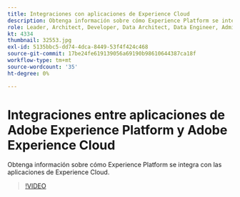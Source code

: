 ```yaml
---
title: Integraciones con aplicaciones de Experience Cloud
description: Obtenga información sobre cómo Experience Platform se integra con las aplicaciones de Experience Cloud.
role: Leader, Architect, Developer, Data Architect, Data Engineer, Admin, User
kt: 4334
thumbnail: 32553.jpg
exl-id: 5135bbc5-dd74-4dca-8449-53f4f424c468
source-git-commit: 17be24fe619139056a69190b98610644387ca18f
workflow-type: tm+mt
source-wordcount: '35'
ht-degree: 0%

---
```


# Integraciones entre aplicaciones de Adobe Experience Platform y Adobe Experience Cloud

Obtenga información sobre cómo Experience Platform se integra con las aplicaciones de Experience Cloud.

>[!VIDEO](https://video.tv.adobe.com/v/32553?quality=12&learn=on)


